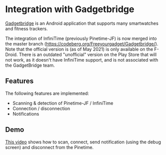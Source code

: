 # Integration with Gadgetbridge
[Gadgetbridge](https://gadgetbridge.org/) is an Android application that supports many smartwatches and fitness trackers.

The integration of InfiniTime (previously Pinetime-JF) is now merged into the master branch (https://codeberg.org/Freeyourgadget/Gadgetbridge/). Note that the official version is (as of May 2021) is only available on the F-Droid. There is an outdated "unofficial" version on the Play Store that will not work, as it doesn't have InfiniTime support, and is not associated with the GadgetBridge team.

## Features
The following features are implemented:
 - Scanning & detection of Pinetime-JF / InfiniTime
 - Connection / disconnection
 - Notifications
 
## Demo
[This video](https://seafile.codingfield.com/f/0a2920b9d765462385e4/) shows how to scan, connect, send notification (using the debug screen) and disconnect from the Pinetime.

